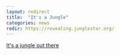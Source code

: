 ```yaml
---
layout: redirect
title:  "It's a Jungle"
categories: news
redir: https://revealing.junglestar.org/
---
```


[It's a jungle out there](https://revealing.junglestar.org/)
